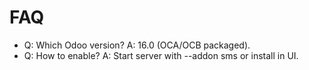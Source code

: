 # FAQ

- Q: Which Odoo version? A: 16.0 (OCA/OCB packaged).
- Q: How to enable? A: Start server with --addon sms or install in UI.
